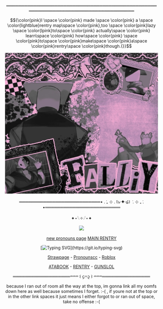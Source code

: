
<div align="center">


═════════════════════════════════════════════════════════════════════════════════════

$${\color{pink}I \space \color{pink} made \space \color{pink} a \space \color{lightblue}rentry map\space \color{pink},too \space \color{pink}lazy \space \color{lpink}to\space \color{pink} actually\space \color{pink} learn\space \color{pink} how\space \color{pink} \space \color{pink}to\space \color{pink}make\space \color{pink}a\space \color{pink}rentry\space \color{pink}though.{}}$$


![image alt](https://github.com/dummyinbed/dummyinbed/blob/227285bb514f417b23ca134d22ab47caa3acadcf/Untitled231_20250909170027.webp)
<div align="center">

═══════════════════════════• . ݁₊ ⊹ . ݁꒰ঌ·✦·໒꒱ ݁ . ⊹ ₊ ݁. •═════════════════════════

<div align="center">

✦⋆𓆩✧𓆪⋆✦

![](https://komarev.com/ghpvc/?username=dummyinbed&label=Dummies&color=ff69b4&style=flat)

[new pronouns page](https://en.pronouns.page/@Dignitality)
[MAIN RENTRY](https://rentry.co/partygoer)

<div align="center">

[![Typing SVG](https://readme-typing-svg.demolab.com?font=Fira+Code&pause=1000&color=F7A7C0&background=FFA8B400&width=435&lines=Escape%3F+This+is+your+home+silly!;Escaping+is+pointless%2C+you+dummy.)](https://git.io/typing-svg)



<div align="center">


[Strawpage](https://dayshiftatfreddyz.straw.page/) - [Pronounscc](https://pronouns.cc/@ElseifFall) - [Roblox](https://www.roblox.com/users/1022725107/profile)
<div align="center">


[ATABOOK](https://dummysblood.atabook.org/) - [RENTRY](https://rentry.co/dummyinbed) - [GUNSLOL](https://guns.lol/dummyinbed)
<div align="center">
  
═══════════════════⏔⏔⏔ ꒰ ᧔ෆ᧓ ꒱ ⏔⏔⏔════════════════

because I ran out of room all the way at the top, im gonna link all my oomfs down here as well because sometimes I forget. :-( , if youre not at the top or in the other link spaces it just means I either forgot to or ran out of space, take no offense :-(

